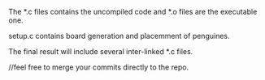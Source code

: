 The *.c files contains the uncompiled code and *.o files are the executable one.

setup.c contains board generation and placemment of penguines.

The final result will include several inter-linked *.c files.

//feel free to merge your commits directly to the repo.
